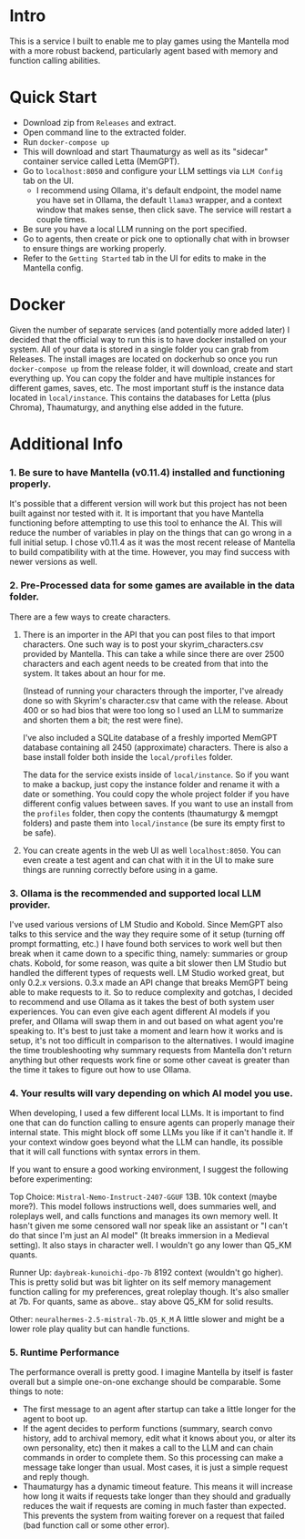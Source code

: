 # Intro

This is a service I built to enable me to play games using the Mantella mod with a more robust backend, particularly agent based with memory and function calling abilities.

# Quick Start

- Download zip from `Releases` and extract.
- Open command line to the extracted folder.
- Run `docker-compose up`
- This will download and start Thaumaturgy as well as its "sidecar" container service called Letta (MemGPT).
- Go to `localhost:8050` and configure your LLM settings via `LLM Config` tab on the UI.
  - I recommend using Ollama, it's default endpoint, the model name you have set in Ollama, the default `llama3` wrapper, and a context window that makes sense, then click save. The service will restart a couple times.
- Be sure you have a local LLM running on the port specified.
- Go to agents, then create or pick one to optionally chat with in browser to ensure things are working properly.
- Refer to the `Getting Started` tab in the UI for edits to make in the Mantella config.

# Docker

Given the number of separate services (and potentially more added later) I decided that the official way to run this is to have docker installed on your system. All of your data is stored in a single folder you can grab from Releases. The install images are located on dockerhub so once you run `docker-compose up` from the release folder, it will download, create and start everything up. You can copy the folder and have multiple instances for different games, saves, etc. The most important stuff is the instance data located in `local/instance`. This contains the databases for Letta (plus Chroma), Thaumaturgy, and anything else added in the future.

# Additional Info

### 1. Be sure to have Mantella (v0.11.4) installed and functioning properly.

It's possible that a different version will work but this project has not been built against nor tested with it.
It is important that you have Mantella functioning before attempting to use this tool to enhance the AI. This will reduce the number of variables in play on the things that can go wrong in a full initial setup. I chose v0.11.4 as it was the most recent release of Mantella to build compatibility with at the time. However, you may find success with newer versions as well.

### 2. Pre-Processed data for some games are available in the data folder.

There are a few ways to create characters.

1. There is an importer in the API that you can post files to that import characters. One such way is to post your skyrim_characters.csv provided by Mantella. This can take a while since there are over 2500 characters and each agent needs to be created from that into the system. It takes about an hour for me.

   (Instead of running your characters through the importer, I've already done so with Skyrim's character.csv that came with the release. About 400 or so had bios that were too long so I used an LLM to summarize and shorten them a bit; the rest were fine).

   I've also included a SQLite database of a freshly imported MemGPT database containing all 2450 (approximate) characters. There is also a base install folder both inside the `local/profiles` folder.

   The data for the service exists inside of `local/instance`. So if you want to make a backup, just copy the instance folder and rename it with a date or something. You could copy the whole project folder if you have different config values between saves. If you want to use an install from the `profiles` folder, then copy the contents (thaumaturgy & memgpt folders) and paste them into `local/instance` (be sure its empty first to be safe).

2. You can create agents in the web UI as well `localhost:8050`. You can even create a test agent and can chat with it in the UI to make sure things are running correctly before using in a game.

### 3. Ollama is the recommended and supported local LLM provider.

I've used various versions of LM Studio and Kobold. Since MemGPT also talks to this service and the way they require some of it setup (turning off prompt formatting, etc.) I have found both services to work well but then break when it came down to a specific thing, namely: summaries or group chats. Kobold, for some reason, was quite a bit slower then LM Studio but handled the different types of requests well. LM Studio worked great, but only 0.2.x versions. 0.3.x made an API change that breaks MemGPT being able to make requests to it. So to reduce complexity and gotchas, I decided to recommend and use Ollama as it takes the best of both system user experiences. You can even give each agent different AI models if you prefer, and Ollama will swap them in and out based on what agent you're speaking to. It's best to just take a moment and learn how it works and is setup, it's not too difficult in comparison to the alternatives. I would imagine the time troubleshooting why summary requests from Mantella don't return anything but other requests work fine or some other caveat is greater than the time it takes to figure out how to use Ollama.

### 4. Your results will vary depending on which AI model you use.

When developing, I used a few different local LLMs. It is important to find one that can do function calling to ensure agents can properly manage their internal state. This might block off some LLMs you like if it can't handle it. If your context window goes beyond what the LLM can handle, its possible that it will call functions with syntax errors in them.

If you want to ensure a good working environment, I suggest the following before experimenting:

Top Choice: `Mistral-Nemo-Instruct-2407-GGUF` 13B. 10k context (maybe more?). This model follows instructions well, does summaries well, and roleplays well, and calls functions and manages its own memory well. It hasn't given me some censored wall nor speak like an assistant or "I can't do that since I'm just an AI model" (It breaks immersion in a Medieval setting). It also stays in character well. I wouldn't go any lower than Q5_KM quants.

Runner Up: `daybreak-kunoichi-dpo-7b` 8192 context (wouldn't go higher). This is pretty solid but was bit lighter on its self memory management function calling for my preferences, great roleplay though. It's also smaller at 7b. For quants, same as above.. stay above Q5_KM for solid results.

Other: `neuralhermes-2.5-mistral-7b.Q5_K_M` A little slower and might be a lower role play quality but can handle functions.

### 5. Runtime Performance

The performance overall is pretty good. I imagine Mantella by itself is faster overall but a simple one-on-one exchange should be comparable. Some things to note:

- The first message to an agent after startup can take a little longer for the agent to boot up.
- If the agent decides to perform functions (summary, search convo history, add to archival memory, edit what it knows about you, or alter its own personality, etc) then it makes a call to the LLM and can chain commands in order to complete them. So this processing can make a message take longer than usual. Most cases, it is just a simple request and reply though.
- Thaumaturgy has a dynamic timeout feature. This means it will increase how long it waits if requests take longer than they should and gradually reduces the wait if requests are coming in much faster than expected. This prevents the system from waiting forever on a request that failed (bad function call or some other error).
